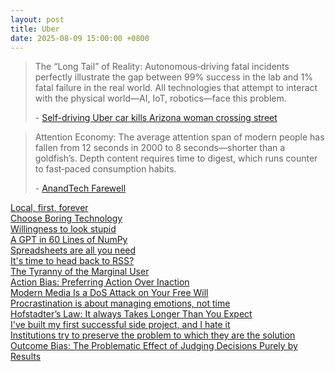 ```yaml
---
layout: post
title: Uber
date: 2025-08-09 15:00:00 +0800
---
```

> The “Long Tail” of Reality: Autonomous‑driving fatal incidents perfectly illustrate the gap between 99% success in the lab and 1% fatal failure in the real world. All technologies that attempt to interact with the physical world—AI, IoT, robotics—face this problem.  
>
> \- [Self-driving Uber car kills Arizona woman crossing street](https://news.ycombinator.com/item?id=16619917)

> Attention Economy: The average attention span of modern people has fallen from 12 seconds in 2000 to 8 seconds—shorter than a goldfish’s. Depth content requires time to digest, which runs counter to fast‑paced consumption habits.  
>
> \- [AnandTech Farewell](https://news.ycombinator.com/item?id=41399872)

[Local, first, forever](https://tonsky.me/blog/crdt-filesync/)  
[Choose Boring Technology](https://news.ycombinator.com/item?id=20323246)  
[Willingness to look stupid](https://news.ycombinator.com/item?id=28942189)  
[A GPT in 60 Lines of NumPy](https://news.ycombinator.com/item?id=34726115)  
[Spreadsheets are all you need](https://news.ycombinator.com/item?id=39700256)  
[It's time to head back to RSS?](https://news.ycombinator.com/item?id=16721690)  
[The Tyranny of the Marginal User](https://news.ycombinator.com/item?id=37509507)  
[Action Bias: Preferring Action Over Inaction](https://effectiviology.com/action-bias/)  
[Modern Media Is a DoS Attack on Your Free Will](https://nautil.us/modern-media-is-a-dos-attack-on-your-free-will-236806/)  
[Procrastination is about managing emotions, not time](https://news.ycombinator.com/item?id=22124489)  
[Hofstadter’s Law: It always Takes Longer Than You Expect](https://effectiviology.com/hofstadters-law/)  
[I've built my first successful side project, and I hate it](https://news.ycombinator.com/item?id=41308599)  
[Institutions try to preserve the problem to which they are the solution](https://news.ycombinator.com/item?id=39491863)  
[Outcome Bias: The Problematic Effect of Judging Decisions Purely by Results](https://effectiviology.com/outcome-bias/)  
